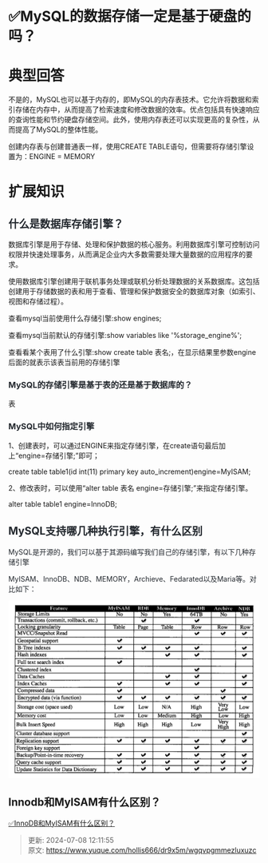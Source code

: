 # ✅MySQL的数据存储一定是基于硬盘的吗？

# 典型回答


不是的，MySQL也可以基于内存的，即MySQL的内存表技术。它允许将数据和索引存储在内存中，从而提高了检索速度和修改数据的效率。优点包括具有快速响应的查询性能和节约硬盘存储空间。此外，使用内存表还可以实现更高的复杂性，从而提高了MySQL的整体性能。



创建内存表与创建普通表一样，使用CREATE TABLE语句，但需要将存储引擎设置为：ENGINE = MEMORY

# 扩展知识
## <font style="color:rgb(36, 41, 47);">什么是数据库存储引擎？</font>


数据库引擎是用于存储、处理和保护数据的核心服务。利用数据库引擎可控制访问权限并快速处理事务，从而满足企业内大多数需要处理大量数据的应用程序的要求。



使用数据库引擎创建用于联机事务处理或联机分析处理数据的关系数据库。这包括创建用于存储数据的表和用于查看、管理和保护数据安全的数据库对象（如索引、视图和存储过程）。



查看mysql当前使用什么存储引擎:show engines;



查看mysql当前默认的存储引擎:show variables like '%storage_engine%';



查看看某个表用了什么引擎:show create table 表名;，在显示结果里参数engine后面的就表示该表当前用的存储引擎

### <font style="color:rgb(36, 41, 47);">MySQL的存储引擎是基于表的还是基于数据库的？</font>
表

### <font style="color:rgb(36, 41, 47);">MySQL中如何指定引擎</font>
1、创建表时，可以通过ENGINE来指定存储引擎，在create语句最后加上“engine=存储引擎;”即可；

create table table1(id int(11) primary key auto_increment)engine=MyISAM; 



2、修改表时，可以使用“alter table 表名 engine=存储引擎;”来指定存储引擎。

alter table table1 engine=InnoDB; 



## <font style="color:rgb(36, 41, 47);">MySQL支持哪几种执行引擎，有什么区别</font>


<font style="color:rgb(36, 41, 47);">MySQL是开源的，我们可以基于其源码编写我们自己的存储引擎，有以下几种存储引擎</font>

<font style="color:rgb(36, 41, 47);">MyISAM、InnoDB、NDB、MEMORY，Archieve、Fedarated以及Maria等。对比如下：</font>

<font style="color:rgb(36, 41, 47);"></font>

![1665901344068-99b2792b-7a37-40b2-839d-0c799993209b.png](./img/XskrykUk2xBXhXaN/1665901344068-99b2792b-7a37-40b2-839d-0c799993209b-457899.png)



## Innodb和MyISAM有什么区别？


[✅InnoDB和MyISAM有什么区别？](https://www.yuque.com/hollis666/dr9x5m/adeg5m)



> 更新: 2024-07-08 12:11:55  
> 原文: <https://www.yuque.com/hollis666/dr9x5m/wgqvpgmmezluxuzc>